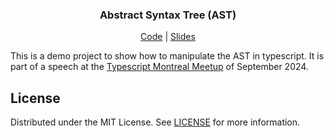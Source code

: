 <div align="center">
  <h3 text-align="center">
    Abstract Syntax Tree (AST)
  </h3>
  <p align="center">
    <a href="./typescript-compiler-api/">Code</a> | <a href="https://friedrith.github.io/abstract-syntax-tree/slides">Slides</a>
  </p>
</div>

This is a demo project to show how to manipulate the AST in typescript. It is part of a speech at the [Typescript Montreal Meetup](https://www.meetup.com/typescript-montreal/events/301681223) of September 2024.

## License

Distributed under the MIT License. See [LICENSE](./LICENSE) for more information.
